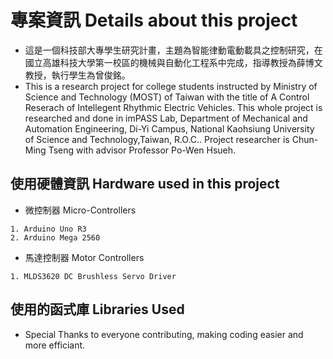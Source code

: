 # 專案資訊 Details about this project
* 這是一個科技部大專學生研究計畫，主題為智能律動電動載具之控制研究，在國立高雄科技大學第一校區的機械與自動化工程系中完成，指導教授為薛博文教授，執行學生為曾俊銘。
* This is a research project for college students instructed by Ministry of Science and Technology (MOST) of Taiwan with the title of A Control Reserach of Intellegent Rhythmic Electric Vehicles. This whole project is researched and done in imPASS Lab, Department of Mechanical and Automation Engineering, Di-Yi Campus, National Kaohsiung University of Science and Technology,Taiwan, R.O.C.. Project researcher is Chun-Ming Tseng with advisor Professor Po-Wen Hsueh.

## 使用硬體資訊 Hardware used in this project
* 微控制器 Micro-Controllers
```
1. Arduino Uno R3
2. Arduino Mega 2560
```
* 馬達控制器 Motor Controllers
```
1. MLDS3620 DC Brushless Servo Driver
```

## 使用的函式庫 Libraries Used
* Special Thanks to everyone contributing, making coding easier and more efficiant.
